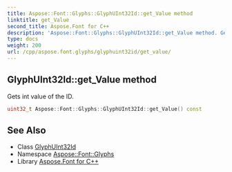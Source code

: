 ```yaml
---
title: Aspose::Font::Glyphs::GlyphUInt32Id::get_Value method
linktitle: get_Value
second_title: Aspose.Font for C++
description: 'Aspose::Font::Glyphs::GlyphUInt32Id::get_Value method. Gets int value of the ID in C++.'
type: docs
weight: 200
url: /cpp/aspose.font.glyphs/glyphuint32id/get_value/
---
```

## GlyphUInt32Id::get_Value method


Gets int value of the ID.

```cpp
uint32_t Aspose::Font::Glyphs::GlyphUInt32Id::get_Value() const
```

## See Also

* Class [GlyphUInt32Id](../)
* Namespace [Aspose::Font::Glyphs](../../)
* Library [Aspose.Font for C++](../../../)
